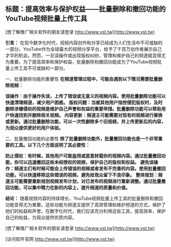 ## **标题：提高效率与保护权益——批量删除和撤回功能的YouTube视频批量上传工具**

[想了解推广相关软件的朋友请登录 http://www.vst.tw](http://www.vst.tw)

**引言：**
在现今数字化时代，视频内容创作和分享已经成为人们生活中不可或缺的一部分。YouTube作为全球最大的视频分享平台，给予了千百万创作者展示自己才华的机会。然而，一旦误操作或出现版权纠纷，管理和维护自己的频道就显得尤为重要。为了提高效率和保护权益，批量删除和撤回功能成为了YouTube视频批量上传工具不可或缺的一部分。

一、批量删除功能的重要性
**在频道管理过程中，可能会遇到以下情况需要批量删除视频：**

**误操作：由于操作失误，上传了错误或无意义的视频内容。使用批量删除功能可以快速清理频道，减少用户困惑。**
**版权问题：当被其他用户指控侵犯版权时，及时删除涉嫌侵权的视频是维护自己声誉和权益的重要举措。批量删除功能可以帮助用户快速找到并删除相关视频。**
**内容更新：频道主可能需要对现有的视频进行替换或更新。通过批量删除功能，可以一次性删除多个旧视频，并上传更新后的内容，为观众提供更好的用户体验。**

二、批量撤回功能的必要性
**除了批量删除功能外，批量撤回功能也是一个非常重要的工具。以下几个方面说明了其必要性：**

**防止侵权：有时候，其他用户可能盗用或恶意转载你的视频内容。通过批量撤回功能，你可以迅速撤回这些未经授权的视频，保护自己的版权和权益。**
**避免误操作：频道主们有时候可能会上传错误的视频或者发布不完善的内容。使用批量撤回功能，可以快速移除这些错误的视频，避免给观众留下不良印象。**
**整体规划：频道主可能需要重新规划视频发布计划，对已发布的视频进行重新调整。通过批量撤回功能，可以集中精力在新的内容上，提升频道的质量和价值。**

**结论：**
随着视频内容的持续增长，YouTube视频批量上传工具的批量删除和撤回功能变得尤为重要。这些功能为频道主提供了高效管理和维护频道的方式，保护了他们的权益和声誉。在数字化时代，我们应该充分利用这些工具，提高效率，保护自己的权益，为观众提供优质内容。

[想了解推广相关软件的朋友请登录 http://www.vst.tw](http://www.vst.tw)


[访问软件官网 http://www.vst.tw](http://www.vst.tw)
